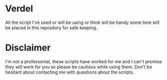 # Verdel
All the script I've used or will be using or think will be handy some time will be placed in this repository for safe keeping.

# Disclaimer
I'm not a professonial, these scripts have worked for me and I can't promise they will work for you so please be cautious while using them. 
Don't be hesitant about contacting me with questions about the scripts.